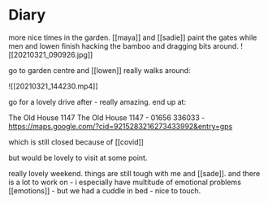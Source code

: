 # Diary

more nice times in the garden. [[maya]] and [[sadie]] paint the gates while men and lowen finish hacking the bamboo and dragging bits around.
![[20210321_090926.jpg]]

go to garden centre and [[lowen]] really walks around:

![[20210321_144230.mp4]] 

go for a lovely drive after - really amazing. end up at:

The Old House 1147 The Old House 1147 - 01656 336033 - https://maps.google.com/?cid=9215283216273433992&entry=gps

which is still closed because of [[covid]]

but would be lovely to visit at some point.

really lovely weekend. things are still tough with me and [[sade]]. and there is a lot to work on - i especially have multitude of emotional problems [[emotions]] - but we had a cuddle in bed - nice to touch.